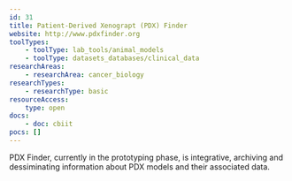 ```yaml
---
id: 31
title: Patient-Derived Xenograpt (PDX) Finder
website: http://www.pdxfinder.org
toolTypes:
	- toolType: lab_tools/animal_models
	- toolType: datasets_databases/clinical_data
researchAreas:
	- researchArea: cancer_biology
researchTypes:
	- researchType: basic
resourceAccess:
    type: open
docs:
    - doc: cbiit
pocs: []        
---
```

PDX Finder, currently in the prototyping phase, is integrative, archiving and dessiminating information about PDX models and their associated data.

